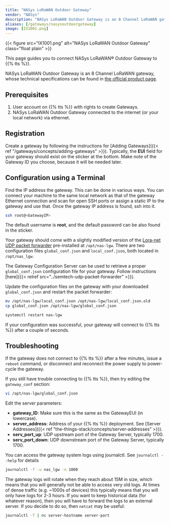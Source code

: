 ```yaml
---
title: "NASys LoRaWAN Outdoor Gateway"
vendor: "NASys"
description: "NASys LoRaWAN Outdoor Gateway is an 8 Channel LoRaWAN gateway."
aliases: [/gateways/nasysoutdoorgateway]
image: [IX1001.png]
---
```


{{< figure src="IX1001.png" alt="NASys LoRaWAN Outdoor Gateway" class="float plain" >}}

This page guides you to connect NASys LoRaWAN® Outdoor Gateway to {{% tts %}}.

<!--more-->

NASys LoRaWAN Outdoor Gateway is an 8 Channel LoRaWAN gateway, whose technical specifications can be found in [the official product page](https://www.nasys.no/product/lorawan-gateway/). 

## Prerequisites

1. User account on {{% tts %}} with rights to create Gateways.
2. NASys LoRaWAN Outdoor Gateway connected to the internet (or your local network) via ethernet.

## Registration

Create a gateway by following the instructions for [Adding Gateways]({{< ref "/gateways/concepts/adding-gateways" >}}). Typically, the **EUI** field for your gateway should exist on the sticker at the bottom. Make note of the Gateway ID you choose, because it will be needed later.

## Configuration using a Terminal

Find the IP address the gateway. This can be done in various ways. You can connect your machine to the same local network as that of the gateway Ethernet connection and scan for open SSH ports or assign a static IP to the gateway and use that. Once the gateway IP address is found, ssh into it.

```bash
ssh root@<GatewayIP>
```

The default username is **root**, and the default password can be also found in the sticker.

Your gateway should come with a slightly modified version of the [Lora-net UDP packet forwarder](https://github.com/Lora-net/packet_forwarder) pre-installed at `/opt/nas-lgw`. There are two configuration files `global_conf.json` and `local_conf.json`, both located in `/opt/nas_lgw`.

The Gateway Configuration Server can be used to retrieve a proper `global_conf.json` configuration file for your gateway. Follow instructions [here]({{< relref src="../semtech-udp-packet-forwarder" >}}).

Update the configuration files on the gateway with your downloaded `global_conf.json` and restart the packet forwarder:

```bash
mv /opt/nas-lgw/local_conf.json /opt/nas-lgw/local_conf.json.old
cp global_conf.json /opt/nas-lgw/global_conf.json

systemctl restart nas-lgw
```

If your configuration was successful, your gateway will connect to {{% tts %}} after a couple of seconds.

## Troubleshooting

If the gateway does not connect to {{% tts %}} after a few minutes, issue a `reboot` command, or disconnect and reconnect the power supply to power-cycle the gateway.

If you still have trouble connecting to {{% tts %}}, then try editing the `gateway_conf` section:

```bash
vi /opt/nas-lgw/global_conf.json
```

Edit the server parameters:

- **gateway_ID**: Make sure this is the same as the GatewayEUI (in lowercase).
- **server_address**: Address of your {{% tts %}} deployment. See [Server Addresses]({{< ref "the-things-stack/concepts/server-addresses" >}}).
- **serv_port_up**: UDP upstream port of the Gateway Server, typically 1700.
- **serv_port_down**: UDP downstream port of the Gateway Server, typically 1700.

You can access the gateway system logs using journalctl. See `journalctl --help` for details

```bash
journalctl -f -u nas_lgw -n 1000
```

The gateway logs will rotate when they reach about 15M in size, which means that you will generally not be able to access very old logs. At times of dense traffic (e.g. ~1000s of devices) this typically means that you will only have logs for 2-3 hours. If you want to keep historical data (for whatever reason), then you will have to forward the logs to an external server. If you decide to do so, then `netcat` may be useful:

```bash
journalctl -f | nc server-hostname server-port
```
